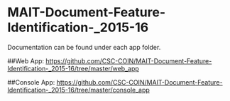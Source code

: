 # MAIT-Document-Feature-Identification-_2015-16
Documentation can be found under each app folder.

##Web App: 
https://github.com/CSC-COIN/MAIT-Document-Feature-Identification-_2015-16/tree/master/web_app

##Console App: 
https://github.com/CSC-COIN/MAIT-Document-Feature-Identification-_2015-16/tree/master/console_app
